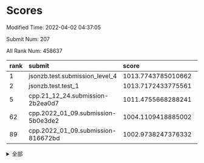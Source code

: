 # Scores

Modified Time: 2022-04-02 04:37:05

Submit Num: 207

All Rank Num: 458637

| rank |               submit               |       score        |       sigma        | pk_num |
| :--- | :--------------------------------- | :----------------- | :----------------- | :----- |
| 1    | jsonzb.test.submission_level_4     | 1013.7743785010662 | 0.8299957420192423 | 8868   |
| 2    | jsonzb.test.test_1                 | 1013.7172433775561 | 0.8279846315368681 | 8858   |
| 5    | cpp.21_12_24.submission-2b2ea0d7   | 1011.4755668288241 | 0.7827325847585576 | 8866   |
| 62   | cpp.2022_01_09.submission-5b0e3de2 | 1004.1109418885002 | 0.717366266305614  | 8865   |
| 89   | cpp.2022_01_09.submission-816672bd | 1002.9738247376332 | 0.7191806278111753 | 8860   |


<details>
<summary>全部</summary>

| rank |                 submit                 |       score        |       sigma        | pk_num |
| :--- | :------------------------------------- | :----------------- | :----------------- | :----- |
| 1    | jsonzb.test.submission_level_4         | 1013.7743785010662 | 0.8299957420192423 | 8868   |
| 2    | jsonzb.test.test_1                     | 1013.7172433775561 | 0.8279846315368681 | 8858   |
| 3    | gobigger.level_3.submission_level_3_13 | 1011.6432902543783 | 0.7606525058990219 | 8859   |
| 4    | gobigger.level_3.submission_level_3_39 | 1011.4850362644022 | 0.7716628577044754 | 8860   |
| 5    | cpp.21_12_24.submission-2b2ea0d7       | 1011.4755668288241 | 0.7827325847585576 | 8866   |
| 6    | gobigger.level_3.submission_level_3_9  | 1011.3793301461519 | 0.8000847444662942 | 8858   |
| 7    | gobigger.level_3.submission_level_3_16 | 1011.3081930211846 | 0.7859536941838114 | 8865   |
| 8    | gobigger.level_3.submission_level_3_48 | 1011.2411054695616 | 0.7769674126231344 | 8862   |
| 9    | gobigger.level_3.submission_level_3_37 | 1011.1915647656443 | 0.7860497707043912 | 8861   |
| 10   | gobigger.level_3.submission_level_3_31 | 1011.16085927729   | 0.7758924298464248 | 8869   |
| 11   | gobigger.level_3.submission_level_3_26 | 1010.9749296567072 | 0.786079501993926  | 8866   |
| 12   | gobigger.level_3.submission_level_3_34 | 1010.8717998635932 | 0.7524876016233376 | 8861   |
| 13   | gobigger.level_3.submission_level_3_20 | 1010.8287107763729 | 0.7676176901583386 | 8864   |
| 14   | gobigger.level_3.submission_level_3_19 | 1010.695472322531  | 0.7598598597121358 | 8863   |
| 15   | gobigger.level_3.submission_level_3_45 | 1010.6701946648001 | 0.7445716560438861 | 8864   |
| 16   | gobigger.level_3.submission_level_3_7  | 1010.4879636659043 | 0.7870987981651589 | 8861   |
| 17   | gobigger.level_3.submission_level_3_0  | 1010.4685272695363 | 0.7680159755742003 | 8865   |
| 18   | gobigger.level_3.submission_level_3_36 | 1010.4264323890138 | 0.759083351595369  | 8861   |
| 19   | gobigger.level_3.submission_level_3_25 | 1010.4073149618764 | 0.7391487435938934 | 8863   |
| 20   | gobigger.level_3.submission_level_3_10 | 1010.3357281165913 | 0.7490655242305527 | 8865   |
| 21   | gobigger.level_3.submission_level_3_1  | 1010.2187780516189 | 0.7794092814604815 | 8863   |
| 22   | gobigger.level_3.submission_level_3_40 | 1010.1224824363276 | 0.7589992843699869 | 8862   |
| 23   | gobigger.level_3.submission_level_3_28 | 1010.1188603128644 | 0.753743999314528  | 8860   |
| 24   | gobigger.level_3.submission_level_3_49 | 1010.0817311933971 | 0.797614530538203  | 8859   |
| 25   | gobigger.level_3.submission_level_3_23 | 1010.0419586494576 | 0.753376708416559  | 8860   |
| 26   | gobigger.level_3.submission_level_3_35 | 1010.0127573476652 | 0.7447824412451437 | 8859   |
| 27   | gobigger.level_3.submission_level_3_15 | 1009.9341414005731 | 0.7556829857947911 | 8872   |
| 28   | gobigger.level_3.submission_level_3_29 | 1009.9173253858073 | 0.7413095060381186 | 8864   |
| 29   | gobigger.level_3.submission_level_3_38 | 1009.9172059735845 | 0.766451909794423  | 8859   |
| 30   | gobigger.level_3.submission_level_3_14 | 1009.9011573677415 | 0.7589582285217078 | 8869   |
| 31   | gobigger.level_3.submission_level_3_24 | 1009.8452034223073 | 0.7405243246928173 | 8857   |
| 32   | gobigger.level_3.submission_level_3_47 | 1009.8447632898659 | 0.7668520484928331 | 8871   |
| 33   | gobigger.level_3.submission_level_3_8  | 1009.8385480497581 | 0.7562152767653275 | 8863   |
| 34   | gobigger.level_3.submission_level_3_41 | 1009.7783024117749 | 0.7615241736749854 | 8865   |
| 35   | gobigger.level_3.submission_level_3_2  | 1009.7778832427338 | 0.7612849627058951 | 8868   |
| 36   | gobigger.level_3.submission_level_3_18 | 1009.7477506386615 | 0.7419546615195659 | 8862   |
| 37   | gobigger.level_3.submission_level_3_44 | 1009.719534822227  | 0.7580856480406353 | 8858   |
| 38   | gobigger.level_3.submission_level_3_6  | 1009.7143845976254 | 0.7347271779583388 | 8862   |
| 39   | gobigger.level_3.submission_level_3_42 | 1009.6500482940722 | 0.7619906445526803 | 8861   |
| 40   | gobigger.level_3.submission_level_3_46 | 1009.4983883305487 | 0.7462313322046281 | 8856   |
| 41   | gobigger.level_3.submission_level_3_27 | 1009.4776719503965 | 0.7579586015759221 | 8865   |
| 42   | gobigger.level_3.submission_level_3_12 | 1009.4050623166244 | 0.7538795436375698 | 8857   |
| 43   | gobigger.level_3.submission_level_3_5  | 1009.2807354653617 | 0.7644037043739585 | 8857   |
| 44   | gobigger.level_3.submission_level_3_43 | 1009.2541462282776 | 0.7329613928038461 | 8864   |
| 45   | gobigger.level_3.submission_level_3_32 | 1009.1431539259734 | 0.7501135784686824 | 8864   |
| 46   | gobigger.level_3.submission_level_3_3  | 1009.1143664848146 | 0.7410580334128898 | 8864   |
| 47   | gobigger.level_3.submission_level_3_4  | 1009.0942951889775 | 0.7326484101678284 | 8860   |
| 48   | gobigger.level_3.submission_level_3_11 | 1009.0604834138908 | 0.7518303343919145 | 8860   |
| 49   | gobigger.level_3.submission_level_3_21 | 1008.8181381187529 | 0.7526116927956076 | 8866   |
| 50   | gobigger.level_3.submission_level_3_33 | 1008.7747091529917 | 0.7410531954491781 | 8861   |
| 51   | gobigger.level_3.submission_level_3_17 | 1008.6161778716081 | 0.7298315100916714 | 8863   |
| 52   | gobigger.level_3.submission_level_3_30 | 1007.9232837677342 | 0.7197532940106673 | 8866   |
| 53   | gobigger.level_3.submission_level_3_22 | 1007.9177536638523 | 0.7422700255731413 | 8865   |
| 54   | gobigger.level_1.submission_level_1_28 | 1004.8372827463737 | 0.725032837333812  | 8865   |
| 55   | gobigger.level_1.submission_level_1_37 | 1004.669913830887  | 0.7218519332151976 | 8864   |
| 56   | gobigger.level_1.submission_level_1_36 | 1004.6646033064837 | 0.729539051464575  | 8864   |
| 57   | gobigger.level_1.submission_level_1_40 | 1004.4599973647707 | 0.7248230757124148 | 8860   |
| 58   | gobigger.level_1.submission_level_1_44 | 1004.3607903763191 | 0.7236016392534204 | 8863   |
| 59   | gobigger.level_1.submission_level_1_23 | 1004.3378667857107 | 0.7104042642063105 | 8866   |
| 60   | gobigger.level_1.submission_level_1_34 | 1004.2492420731193 | 0.7160662464362139 | 8860   |
| 61   | gobigger.level_1.submission_level_1_11 | 1004.2142524608942 | 0.7260217074618097 | 8861   |
| 62   | cpp.2022_01_09.submission-5b0e3de2     | 1004.1109418885002 | 0.717366266305614  | 8865   |
| 63   | gobigger.level_1.submission_level_1_20 | 1004.0082294975354 | 0.7202630693448275 | 8866   |
| 64   | gobigger.level_1.submission_level_1_6  | 1003.995521530645  | 0.713309513821016  | 8864   |
| 65   | gobigger.level_1.submission_level_1_46 | 1003.9606697476236 | 0.7106872298539659 | 8859   |
| 66   | gobigger.level_1.submission_level_1_10 | 1003.9374116077789 | 0.7233398619817678 | 8865   |
| 67   | gobigger.level_1.submission_level_1_0  | 1003.9205472887007 | 0.7339857958670041 | 8863   |
| 68   | gobigger.level_1.submission_level_1_32 | 1003.8676339433368 | 0.7113719973745979 | 8859   |
| 69   | gobigger.level_1.submission_level_1_30 | 1003.8080360286325 | 0.7180992628724481 | 8865   |
| 70   | gobigger.level_1.submission_level_1_41 | 1003.7807682920876 | 0.720167466435349  | 8867   |
| 71   | gobigger.level_1.submission_level_1_5  | 1003.7469708866106 | 0.7139342590652842 | 8860   |
| 72   | gobigger.level_1.submission_level_1_35 | 1003.7334857362662 | 0.7189728986652826 | 8862   |
| 73   | gobigger.level_1.submission_level_1_1  | 1003.7025001921166 | 0.7148921501942962 | 8865   |
| 74   | gobigger.level_1.submission_level_1_18 | 1003.6710366503769 | 0.7191133553758448 | 8864   |
| 75   | gobigger.level_1.submission_level_1_7  | 1003.6422014548822 | 0.724196159912077  | 8865   |
| 76   | gobigger.level_1.submission_level_1_49 | 1003.5067005242274 | 0.7168967288943829 | 8867   |
| 77   | gobigger.level_1.submission_level_1_47 | 1003.4766536936892 | 0.7192217622044007 | 8855   |
| 78   | gobigger.level_1.submission_level_1_38 | 1003.4461108450353 | 0.7213543011097229 | 8862   |
| 79   | gobigger.level_1.submission_level_1_17 | 1003.372106493112  | 0.7160596252989225 | 8866   |
| 80   | gobigger.level_1.submission_level_1_9  | 1003.3658252262171 | 0.7256238191874804 | 8867   |
| 81   | gobigger.level_1.submission_level_1_15 | 1003.3036052200997 | 0.7167442102948449 | 8862   |
| 82   | gobigger.level_1.submission_level_1_39 | 1003.2951114251267 | 0.7262271361744966 | 8861   |
| 83   | gobigger.level_1.submission_level_1_43 | 1003.2338175530806 | 0.7159725841764908 | 8864   |
| 84   | gobigger.level_1.submission_level_1_14 | 1003.1398792183702 | 0.723603235778681  | 8868   |
| 85   | gobigger.level_1.submission_level_1_13 | 1003.1216144981889 | 0.7108885521837905 | 8864   |
| 86   | gobigger.level_1.submission_level_1_31 | 1003.0572899159883 | 0.7176909506744014 | 8861   |
| 87   | gobigger.level_1.submission_level_1_2  | 1003.0396051383608 | 0.7053802645869898 | 8864   |
| 88   | gobigger.level_1.submission_level_1_45 | 1003.0312494315597 | 0.7174143067173091 | 8864   |
| 89   | cpp.2022_01_09.submission-816672bd     | 1002.9738247376332 | 0.7191806278111753 | 8860   |
| 90   | gobigger.level_1.submission_level_1_48 | 1002.9150848157379 | 0.7146014124274541 | 8863   |
| 91   | gobigger.level_1.submission_level_1_29 | 1002.8636907244859 | 0.7239997396436588 | 8866   |
| 92   | gobigger.level_1.submission_level_1_12 | 1002.8356903161028 | 0.720148122111134  | 8862   |
| 93   | gobigger.level_1.submission_level_1_22 | 1002.8273796166177 | 0.7096010756356389 | 8857   |
| 94   | gobigger.level_1.submission_level_1_19 | 1002.7662781644451 | 0.711621948654855  | 8859   |
| 95   | gobigger.level_1.submission_level_1_27 | 1002.7402632873781 | 0.7214447240403956 | 8864   |
| 96   | gobigger.level_1.submission_level_1_33 | 1002.6396170219464 | 0.7082772341497389 | 8859   |
| 97   | gobigger.level_1.submission_level_1_26 | 1002.6311079948426 | 0.7211594546274865 | 8862   |
| 98   | gobigger.level_1.submission_level_1_4  | 1002.5411487621462 | 0.7106479585525439 | 8864   |
| 99   | gobigger.level_1.submission_level_1_3  | 1002.4851146543061 | 0.7168078097000464 | 8863   |
| 100  | gobigger.level_1.submission_level_1_24 | 1002.4712678261202 | 0.7173059349029959 | 8860   |
| 101  | gobigger.level_1.submission_level_1_21 | 1002.437474990845  | 0.7176912930249455 | 8861   |
| 102  | gobigger.level_1.submission_level_1_16 | 1002.4131604749082 | 0.7102591132027126 | 8857   |
| 103  | gobigger.level_1.submission_level_1_42 | 1002.1852298822122 | 0.7100075998322505 | 8862   |
| 104  | gobigger.level_1.submission_level_1_8  | 1002.1821006710261 | 0.6980530625116845 | 8861   |
| 105  | gobigger.level_1.submission_level_1_25 | 1002.0344907520682 | 0.7176778720504782 | 8864   |
| 106  | gobigger.random.submission_random_35   | 997.0413596958649  | 0.7044106443787569 | 8865   |
| 107  | gobigger.random.submission_random_38   | 997.0340197531651  | 0.7075809373902234 | 8865   |
| 108  | gobigger.random.submission_random_26   | 996.9496159295194  | 0.7125111375045958 | 8860   |
| 109  | gobigger.random.submission_random_11   | 996.9355282901129  | 0.7017463940928561 | 8860   |
| 110  | gobigger.random.submission_random_29   | 996.8740723547974  | 0.7135961120851273 | 8863   |
| 111  | gobigger.random.submission_random_32   | 996.7826562826613  | 0.7082907388261276 | 8857   |
| 112  | gobigger.random.submission_random_8    | 996.7597278761739  | 0.7046239640679565 | 8863   |
| 113  | gobigger.random.submission_random_31   | 996.7442772656382  | 0.7008488983320245 | 8864   |
| 114  | gobigger.random.submission_random_6    | 996.7268263741943  | 0.7097407277108714 | 8863   |
| 115  | gobigger.random.submission_random_16   | 996.7121383691036  | 0.7060644042354925 | 8863   |
| 116  | gobigger.random.submission_random_4    | 996.7032525668552  | 0.721022957259025  | 8858   |
| 117  | gobigger.random.submission_random_9    | 996.6677667574634  | 0.7069786874315068 | 8863   |
| 118  | gobigger.random.submission_random_30   | 996.611936752041   | 0.7023517033653885 | 8866   |
| 119  | gobigger.random.submission_random_47   | 996.5408675173757  | 0.7049439081990715 | 8864   |
| 120  | gobigger.random.submission_random_10   | 996.5225001535565  | 0.7177819326254049 | 8863   |
| 121  | gobigger.random.submission_random_18   | 996.4584913535565  | 0.7063173274765387 | 8867   |
| 122  | gobigger.random.submission_random_44   | 996.3677038460072  | 0.7085402576594608 | 8859   |
| 123  | gobigger.random.submission_random_28   | 996.3254372139573  | 0.7055282622229979 | 8863   |
| 124  | gobigger.random.submission_random_22   | 996.3004975941142  | 0.7083693497406351 | 8860   |
| 125  | gobigger.random.submission_random_48   | 996.2759914814076  | 0.6969546170149039 | 8857   |
| 126  | gobigger.random.submission_random_7    | 996.2308560227079  | 0.7066476999101077 | 8864   |
| 127  | gobigger.random.submission_random_36   | 996.2260398325882  | 0.7092180103313461 | 8862   |
| 128  | gobigger.random.submission_random_23   | 996.1328603607847  | 0.7192302958820956 | 8860   |
| 129  | gobigger.random.submission_random_2    | 996.1255607531175  | 0.7032962473128311 | 8862   |
| 130  | gobigger.random.submission_random_21   | 996.0759951748552  | 0.7381145361740137 | 8867   |
| 131  | gobigger.random.submission_random_46   | 995.9644654650597  | 0.7160479036408506 | 8866   |
| 132  | gobigger.random.submission_random_27   | 995.9525742868439  | 0.7040386126793394 | 8859   |
| 133  | gobigger.random.submission_random_25   | 995.9428157168717  | 0.7096191173317701 | 8863   |
| 134  | gobigger.random.submission_random_17   | 995.9304961153024  | 0.7160857533592825 | 8862   |
| 135  | gobigger.random.submission_random_39   | 995.9027358735256  | 0.7068132229500467 | 8856   |
| 136  | gobigger.random.submission_random_34   | 995.885922536754   | 0.7182231452427745 | 8862   |
| 137  | gobigger.random.submission_random_45   | 995.7853678392829  | 0.7188524871320576 | 8865   |
| 138  | gobigger.random.submission_random_24   | 995.7712747456993  | 0.7066775375576376 | 8865   |
| 139  | gobigger.random.submission_random_40   | 995.7010149555508  | 0.7145504171906449 | 8868   |
| 140  | gobigger.random.submission_random_42   | 995.6996639239696  | 0.7076931875108127 | 8862   |
| 141  | gobigger.random.submission_random_15   | 995.6282148728164  | 0.7124913417325331 | 8859   |
| 142  | gobigger.random.submission_random_0    | 995.5790142726262  | 0.714275871944811  | 8867   |
| 143  | gobigger.random.submission_random_49   | 995.5730560821806  | 0.7305529869546898 | 8866   |
| 144  | gobigger.random.submission_random_19   | 995.4756164541775  | 0.716358549763083  | 8867   |
| 145  | gobigger.random.submission_random_1    | 995.4513636244452  | 0.7236152802475092 | 8868   |
| 146  | gobigger.random.submission_random_12   | 995.4305444741839  | 0.7199492902755646 | 8859   |
| 147  | gobigger.random.submission_random_33   | 995.3441304951566  | 0.7061187698139291 | 8864   |
| 148  | gobigger.random.submission_random_43   | 995.2941029048459  | 0.6972476038435138 | 8858   |
| 149  | gobigger.random.submission_random_5    | 995.2852891620453  | 0.7123696623871211 | 8861   |
| 150  | gobigger.random.submission_random_20   | 995.0580176670919  | 0.7109363290618711 | 8865   |
| 151  | gobigger.random.submission_random_13   | 994.8895741735049  | 0.7301540008223703 | 8867   |
| 152  | gobigger.random.submission_random_41   | 994.8686868335147  | 0.7147763880971857 | 8863   |
| 153  | gobigger.random.submission_random_37   | 994.5592827208758  | 0.6969193871932302 | 8863   |
| 154  | gobigger.random.submission_random_3    | 994.5170396254957  | 0.7252302006600181 | 8864   |
| 155  | gobigger.random.submission_random_14   | 994.2455505852804  | 0.707627615211573  | 8867   |
| 156  | gobigger.level_2.submission_level_2_31 | 993.8471216092058  | 0.721777736512194  | 8862   |
| 157  | gobigger.level_2.submission_level_2_6  | 993.775908088856   | 0.7500612286833488 | 8862   |
| 158  | gobigger.level_2.submission_level_2_32 | 993.307472527033   | 0.7392516405527297 | 8866   |
| 159  | gobigger.level_2.submission_level_2_38 | 993.2640306370022  | 0.7215628759069279 | 8861   |
| 160  | gobigger.level_2.submission_level_2_43 | 993.2452091227939  | 0.7286356682293331 | 8858   |
| 161  | gobigger.level_2.submission_level_2_40 | 993.2423358962862  | 0.7427581381077754 | 8863   |
| 162  | gobigger.level_2.submission_level_2_35 | 993.2377638112292  | 0.7348624788489044 | 8866   |
| 163  | gobigger.level_2.submission_level_2_11 | 993.2233768809991  | 0.7423190626591823 | 8867   |
| 164  | gobigger.level_2.submission_level_2_13 | 993.1183989057009  | 0.7340336879228697 | 8856   |
| 165  | gobigger.level_2.submission_level_2_47 | 993.0743948027971  | 0.7383358824253372 | 8857   |
| 166  | gobigger.level_2.submission_level_2_27 | 993.0595982006861  | 0.7503801168670953 | 8862   |
| 167  | gobigger.level_2.submission_level_2_34 | 992.9750378317403  | 0.738116832440258  | 8862   |
| 168  | gobigger.level_2.submission_level_2_44 | 992.9014672456592  | 0.7439490724699774 | 8862   |
| 169  | gobigger.level_2.submission_level_2_5  | 992.886550919912   | 0.7280784690179909 | 8862   |
| 170  | gobigger.level_2.submission_level_2_28 | 992.8483790864434  | 0.7436992082426895 | 8862   |
| 171  | gobigger.level_2.submission_level_2_4  | 992.659754228999   | 0.7616588475453889 | 8867   |
| 172  | gobigger.level_2.submission_level_2_15 | 992.6173983867702  | 0.739391168877193  | 8864   |
| 173  | gobigger.level_2.submission_level_2_0  | 992.5104580322012  | 0.7373175074162567 | 8867   |
| 174  | gobigger.level_2.submission_level_2_37 | 992.3947488473958  | 0.7359727009108046 | 8859   |
| 175  | gobigger.level_2.submission_level_2_7  | 992.2563708941358  | 0.7467708918914633 | 8863   |
| 176  | gobigger.level_2.submission_level_2_19 | 992.245011036283   | 0.7532178934024156 | 8868   |
| 177  | gobigger.level_2.submission_level_2_8  | 992.1822186515544  | 0.7263163040450641 | 8861   |
| 178  | gobigger.level_2.submission_level_2_1  | 992.1423024134227  | 0.7353045978587938 | 8863   |
| 179  | gobigger.level_2.submission_level_2_10 | 992.1022917217682  | 0.7491131020687419 | 8862   |
| 180  | gobigger.level_2.submission_level_2_21 | 992.0847133515387  | 0.7289899193448441 | 8860   |
| 181  | gobigger.level_2.submission_level_2_14 | 992.0740889581213  | 0.7556366817574403 | 8859   |
| 182  | gobigger.level_2.submission_level_2_22 | 991.9903862408411  | 0.7348630815354176 | 8863   |
| 183  | gobigger.level_2.submission_level_2_12 | 991.9649886070677  | 0.7628620954540294 | 8862   |
| 184  | gobigger.level_2.submission_level_2_33 | 991.9207123614835  | 0.7529224723503366 | 8860   |
| 185  | gobigger.level_2.submission_level_2_30 | 991.8715086805202  | 0.7378373532923274 | 8861   |
| 186  | gobigger.level_2.submission_level_2_41 | 991.7784171426779  | 0.7265182596465867 | 8862   |
| 187  | gobigger.level_2.submission_level_2_36 | 991.7671614791609  | 0.7561332279998353 | 8862   |
| 188  | gobigger.level_2.submission_level_2_16 | 991.7592656272228  | 0.7512882136933934 | 8861   |
| 189  | gobigger.level_2.submission_level_2_23 | 991.7457334105638  | 0.7465101350690702 | 8864   |
| 190  | gobigger.level_2.submission_level_2_25 | 991.6481515961171  | 0.7367055232531166 | 8864   |
| 191  | gobigger.level_2.submission_level_2_20 | 991.5477499236604  | 0.7410009239712831 | 8860   |
| 192  | gobigger.level_2.submission_level_2_18 | 991.5443527173367  | 0.7434787930802149 | 8867   |
| 193  | gobigger.level_2.submission_level_2_46 | 991.4994025192437  | 0.760065969626893  | 8860   |
| 194  | gobigger.level_2.submission_level_2_39 | 991.4656518143057  | 0.7521234666944    | 8856   |
| 195  | gobigger.level_2.submission_level_2_24 | 991.437962662305   | 0.7479676014347029 | 8864   |
| 196  | gobigger.level_2.submission_level_2_2  | 991.336068697455   | 0.7517592202281126 | 8856   |
| 197  | gobigger.level_2.submission_level_2_29 | 991.2975412017463  | 0.7469537077354247 | 8857   |
| 198  | gobigger.level_2.submission_level_2_42 | 991.1949837792873  | 0.752722465487906  | 8863   |
| 199  | gobigger.level_2.submission_level_2_3  | 991.1702020847205  | 0.7421240597032452 | 8864   |
| 200  | gobigger.level_2.submission_level_2_48 | 991.1660823824078  | 0.7507335272255377 | 8865   |
| 201  | gobigger.level_2.submission_level_2_17 | 991.1006896039904  | 0.7639178796962497 | 8863   |
| 202  | gobigger.level_2.submission_level_2_49 | 990.9931827628208  | 0.7576987902573626 | 8856   |
| 203  | gobigger.level_2.submission_level_2_45 | 990.8438147899948  | 0.7546538896150092 | 8865   |
| 204  | gobigger.level_2.submission_level_2_9  | 990.3957019012973  | 0.7705040005805847 | 8864   |
| 205  | gobigger.level_2.submission_level_2_26 | 990.3186310718501  | 0.7746935728128621 | 8860   |
| 206  | gobigger.none.submission_none_0        | 977.874469175293   | 1.419883769846279  | 8862   |
| 207  | gobigger.none.submission_none_1        | 974.343538856376   | 1.7473604509534766 | 8863   |

</details>